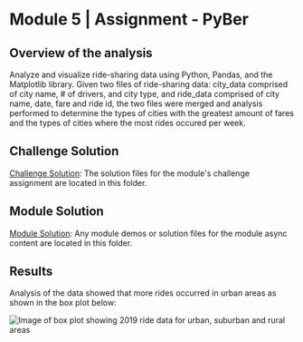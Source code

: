 # Module 5 | Assignment - PyBer

## Overview of the analysis
Analyze and visualize ride-sharing data using Python, Pandas, and the Matplotlib library. Given two files of ride-sharing data: city_data comprised of city name, # of drivers, and city type, and ride_data comprised of city name, date, fare and ride id, the two files were merged and analysis performed to determine the types of cities with the greatest amount of fares and the types of cities where the most rides occured per week. 

## Challenge Solution

[Challenge Solution](Challenge_Solution): The solution files for the module's challenge assignment are located in this folder.

## Module Solution

[Module Solution](Module_Solution): Any module demos or solution files for the module async content are located in this folder.

## Results
Analysis of the data showed that more rides occurred in urban areas as shown in the box plot below:

![Image of box plot showing 2019 ride data for urban, suburban and rural areas](fig2.png "Ride Count Data (2019)")
